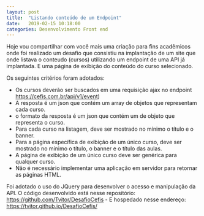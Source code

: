 ```yaml
---
layout: post
title:  "Listando conteúdo de um Endpoint"
date:   2019-02-15 10:18:00
categories: Desenvolvimento Front end
---
```

Hoje vou compartilhar com você mais uma criação para fins acadêmicos onde foi realizado um desafio que consistiu na implantação de um site que onde listava o conteudo (cursos) utilizando um endpoint de uma API já implantada. E uma página  de exibição do conteúdo  do curso selecionado.

 Os seguintes critérios foram adotados:
 - Os cursos deverão ser buscados em uma requisição ajax no endpoint https://cefis.com.br/api/v1/event)
 - A resposta é um json que contém um array de objetos que representam cada curso.
 - o formato da resposta é um json que contém um de objeto que representa o curso.
 - Para cada curso na listagem, deve ser mostrado no mínimo o título e o banner.
 - Para a página específica de exibição de um único curso, deve ser mostrado no mínimo
o título, o banner e o título das aulas.
- A página de exibição de um único curso deve ser genérica para qualquer curso.
- Não é necessário implementar uma aplicação em servidor para retornar as páginas
HTML.

Foi adotado o uso do JQuery para desenvolver o acesso e manipulação da API.
O código desenvolvido  está nesse repositório: https://github.com/Tvitor/DesafioCefis
    - E hospedado nesse endereço: https://tvitor.github.io/DesafioCefis/
    





